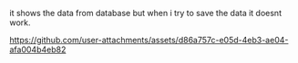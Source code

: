 
it shows the data from database but when i try to save the data it doesnt work.

https://github.com/user-attachments/assets/d86a757c-e05d-4eb3-ae04-afa004b4eb82

